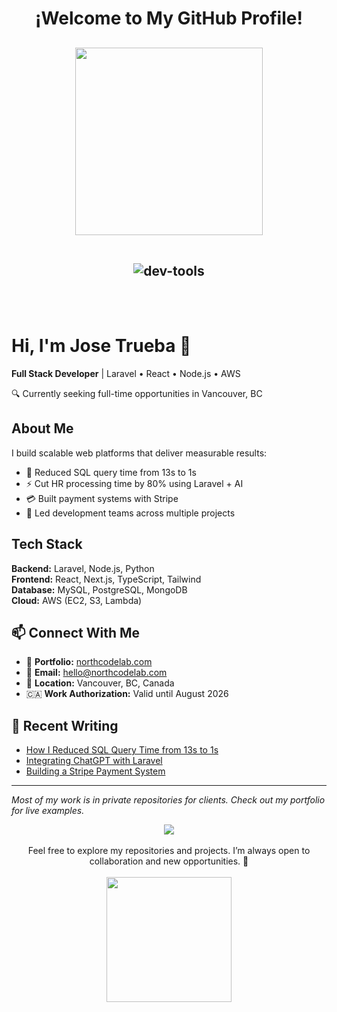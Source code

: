 <h1 align="center">¡Welcome to My GitHub Profile!</h1>

<h2 align="center"><img src="https://user-images.githubusercontent.com/74038190/212749447-bfb7e725-6987-49d9-ae85-2015e3e7cc41.gif" style="width: 300px; display: inline-block;" data-target="animated-image.originalImage">
<br><br>
<div align="center" style="margin-top:20px;">
    <img src="https://skillicons.dev/icons?i=php,aws,js,css,html,react,nodejs,mysql,java" border-radius="15" alt="dev-tools" />
</div>
</h2>
<br><br>


# Hi, I'm Jose Trueba 👋

**Full Stack Developer** | Laravel • React • Node.js • AWS

🔍 Currently seeking full-time opportunities in Vancouver, BC

## About Me
I build scalable web platforms that deliver measurable results:
- 🚀 Reduced SQL query time from 13s to 1s
- ⚡ Cut HR processing time by 80% using Laravel + AI
- 💳 Built payment systems with Stripe
- 👥 Led development teams across multiple projects

## Tech Stack
**Backend:** Laravel, Node.js, Python  
**Frontend:** React, Next.js, TypeScript, Tailwind  
**Database:** MySQL, PostgreSQL, MongoDB  
**Cloud:** AWS (EC2, S3, Lambda)

## 📫 Connect With Me
- 💼 **Portfolio:** [northcodelab.com](https://northcodelab.com)
- 📧 **Email:** hello@northcodelab.com
- 📍 **Location:** Vancouver, BC, Canada
- 🇨🇦 **Work Authorization:** Valid until August 2026

## 📝 Recent Writing
- [How I Reduced SQL Query Time from 13s to 1s](https://northcodelab.com/blog/how-i-reduced-sql-query-time)
- [Integrating ChatGPT with Laravel](https://northcodelab.com/blog/integrating-chatgpt-with-laravel)
- [Building a Stripe Payment System](https://northcodelab.com/blog/building-stripe-payment-system)

---

*Most of my work is in private repositories for clients. Check out my portfolio for live examples.*

<div align="center"><img src="https://user-images.githubusercontent.com/74038190/212284100-561aa473-3905-4a80-b561-0d28506553ee.gif" style="max-width: 100%; display: inline-block;" data-target="animated-image.originalImage">
<br><br>
Feel free to explore my repositories and projects. I’m always open to collaboration and new opportunities. 🚀
<br><br>
<img src="https://user-images.githubusercontent.com/74038190/229223156-0cbdaba9-3128-4d8e-8719-b6b4cf741b67.gif" style="width: 200px; display: inline-block;" data-target="animated-image.originalImage">
</div>



